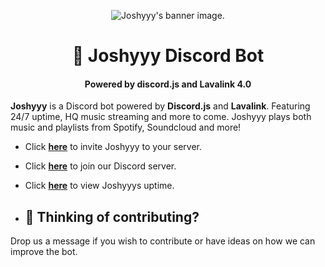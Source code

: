 <p align="center">
  <img src="https://i.imgur.com/Q9kQiXf.png" alt="Joshyyy's banner image."><br>
<h1 align="center">🤖 Joshyyy Discord Bot</h1>

<h4 align="center">Powered by discord.js and Lavalink 4.0</h4>

**Joshyyy** is a Discord bot powered by **Discord.js** and **Lavalink**. Featuring 24/7 uptime, HQ music streaming and more to come.
Joshyyy plays both music and playlists from Spotify, Soundcloud and more!

* Click **[here](https://discord.com/oauth2/authorize?client_id=1170079241535246336&permissions=3229696&scope=bot)** to invite Joshyyy to your server.
* Click **[here](https://discord.gg/yZzPG7ZW7R)** to join our Discord server.
* Click **[here](https://stats.uptimerobot.com/9ZGAxTRyp9)** to view Joshyyys uptime.

* ## 📢 **Thinking of contributing?**

Drop us a message if you wish to contribute or have ideas on how we can improve the bot.


